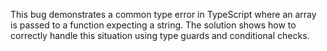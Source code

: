This bug demonstrates a common type error in TypeScript where an array is passed to a function expecting a string. The solution shows how to correctly handle this situation using type guards and conditional checks.